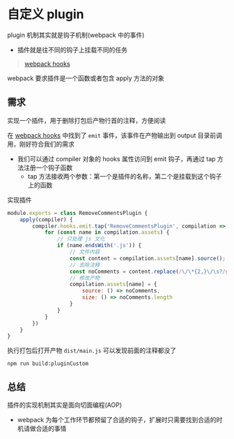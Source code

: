 # 自定义 plugin

plugin 机制其实就是钩子机制(webpack 中的事件)

- 插件就是往不同的钩子上挂载不同的任务

> [webpack hooks](https://v4.webpack.js.org/api/compiler-hooks/)

webpack 要求插件是一个函数或者包含 apply 方法的对象

## 需求

实现一个插件，用于删除打包后产物行首的注释，方便阅读

在 [webpack hooks](https://v4.webpack.js.org/api/compiler-hooks/) 中找到了 `emit` 事件，该事件在产物输出到 output 目录前调用，刚好符合我们的需求

- 我们可以通过 compiler 对象的 hooks 属性访问到 emit 钩子，再通过 tap 方法注册一个钩子函数
  - tap 方法接收两个参数：第一个是插件的名称，第二个是挂载到这个钩子上的函数

实现插件

```js
module.exports = class RemoveCommentsPlugin {
    apply(compiler) {
        compiler.hooks.emit.tap('RemoveCommentsPlugin', compilation => {
            for (const name in compilation.assets) {
                // 只处理 js 文化
                if (name.endsWith('.js')) {
                    // 文件内容
                    const content = compilation.assets[name].source();
                    // 去除注释
                    const noComments = content.replace(/\/\*{2,}\/\s?/g, "")
                    // 修改产物
                    compilation.assets[name] = {
                        source: () => noComments,
                        size: () => noComments.length
                    }
                }
            }
        })
    }
}
```

执行打包后打开产物 `dist/main.js` 可以发现前面的注释都没了

```shell
npm run build:pluginCustom
```

## 总结

插件的实现机制其实是面向切面编程(AOP)

- webpack 为每个工作环节都预留了合适的钩子，扩展时只需要找到合适的时机请做合适的事情
